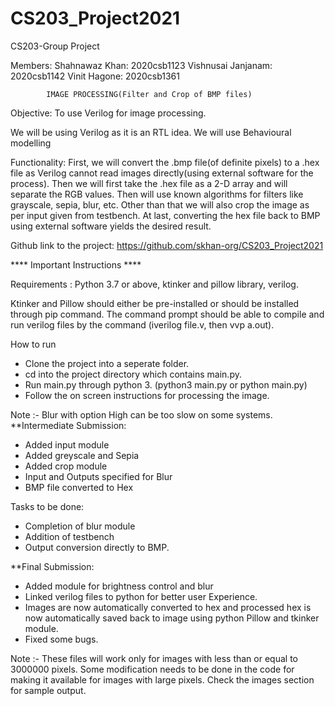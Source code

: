 # CS203_Project2021
CS203-Group Project

Members:
Shahnawaz Khan: 2020csb1123
Vishnusai Janjanam: 2020csb1142
Vinit Hagone: 2020csb1361


			IMAGE PROCESSING(Filter and Crop of BMP files)
Objective: To use Verilog for image processing.

We will be using Verilog as it is an RTL idea. We will use Behavioural modelling

Functionality:
First, we will convert the .bmp file(of definite pixels) to a .hex file as Verilog cannot read images directly(using external software for the process). Then we will first take the .hex file as a 2-D array and will separate the RGB values. Then will use known algorithms for filters like grayscale, sepia, blur, etc. Other than that we will also crop the image as per input given from testbench. At last, converting the hex file back to BMP using external software yields the desired result.


Github link to the project: https://github.com/skhan-org/CS203_Project2021

**** Important Instructions ****

Requirements : Python 3.7 or above, ktinker and pillow library, verilog.

Ktinker and Pillow should either be pre-installed or should be installed through pip command.
The command prompt should be able to compile and run verilog files by the command (iverilog file.v, then vvp a.out).

How to run

* Clone the project into a seperate folder.
* cd into the project directory which contains main.py.
* Run main.py through python 3. (python3 main.py or python main.py)
* Follow the on screen instructions for processing the image.

Note :- Blur with option High can be too slow on some systems.
**Intermediate Submission:

* Added input module
* Added greyscale and Sepia
* Added crop module
* Input and Outputs specified for Blur
* BMP file converted to Hex

Tasks to be done:
* Completion of blur module
* Addition of testbench
* Output conversion directly to BMP.

**Final Submission:
* Added module for brightness control and blur
* Linked verilog files to python for better user Experience.
* Images are now automatically converted to hex and processed hex is now automatically saved back to image using python Pillow and tkinker module.
* Fixed some bugs.

Note :- These files will work only for images with less than or equal to 3000000 pixels. Some modification needs to be done in the code for making it available for images with large pixels.
Check the images section for sample output.
